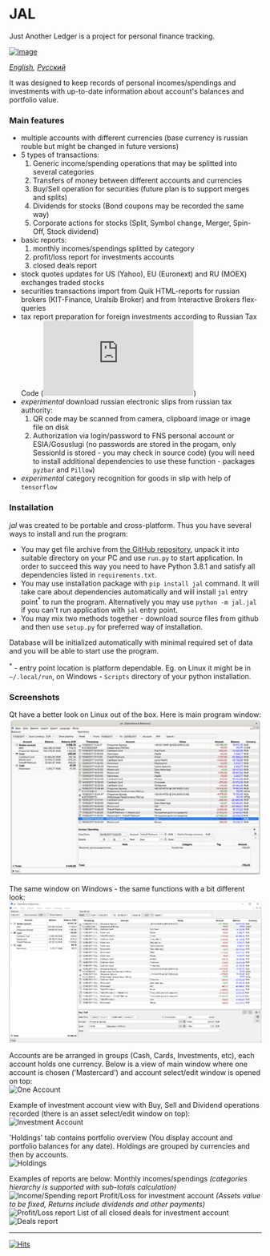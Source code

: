 # JAL 
Just Another Ledger is a project for personal finance tracking.

[![image](http://img.shields.io/pypi/v/jal.svg)](https://pypi.python.org/pypi/jal/)

*[English](https://github.com/titov-vv/jal/blob/master/docs/README.md), [Русский](https://github.com/titov-vv/jal/blob/master/docs/README.ru.md)*

It was designed to keep records of personal incomes/spendings and investments with up-to-date information about account's balances and portfolio value.

### Main features
- multiple accounts with different currencies (base currency is russian rouble but might be changed in future versions)
- 5 types of transactions: 
    1. Generic income/spending operations that may be splitted into several categories
    2. Transfers of money between different accounts and currencies
    3. Buy/Sell operation for securities (future plan is to support merges and splits)
    4. Dividends for stocks (Bond coupons may be recorded the same way)
    5. Corporate actions for stocks (Split, Symbol change, Merger, Spin-Off, Stock dividend)
- basic reports:
    1. monthly incomes/spendings splitted by category
    2. profit/loss report for investments accounts
    3. closed deals report 
- stock quotes updates for US (Yahoo), EU (Euronext) and RU (MOEX) exchanges traded stocks
- securities transactions import from Quik HTML-reports for russian brokers (KIT-Finance, Uralsib Broker) and from Interactive Brokers flex-queries
- tax report preparation for foreign investments according to Russian Tax Code (![manual](https://github.com/titov-vv/jal/blob/master/docs/ru-tax-3ndfl/taxes.md))
- *experimental* download russian electronic slips from russian tax authority:
    1. QR code may be scanned from camera, clipboard image or image file on disk 
    2. Authorization via login/password to FNS personal account or ESIA/Gosuslugi (no passwords are stored in the progam, only SessionId is stored - you may check in source code)
    (you will need to install additional dependencies to use these function - packages `pyzbar` and `Pillow`)
- *experimental* category recognition for goods in slip with help of `tensorflow`

### Installation
*jal* was created to be portable and cross-platform. Thus you have several ways to install and run the program:
- You may get file archive from [the GitHub repository](https://github.com/titov-vv/jal), unpack it into suitable directory on your PC and use `run.py` to start application.
In order to succeed this way you need to have Python 3.8.1 and satisfy all dependencies listed in `requirements.txt`.
- You may use installation package with `pip install jal` command. It will take care about dependencies automatically and will install `jal` entry point<sup>*</sup> to run the program.
Alternatively you may use `python -m jal.jal` if you can't run application with `jal` entry point.
- You may mix two methods together - download source files from github and then use `setup.py` for preferred way of installation.

Database will be initialized automatically with minimal required set of data and you will be able to start use the program.

<sup>*</sup> - entry point location is platform dependable. Eg. on Linux it might be in `~/.local/run`, on Windows - `Scripts` directory of your python installation.

### Screenshots
Qt have a better look on Linux out of the box. Here is main program window:  
![Main Window on Linux](https://github.com/titov-vv/jal/blob/master/docs/img/main_linux.png?raw=true)

The same window on Windows - the same functions with a bit different look:  
![Main Window on Windows](https://github.com/titov-vv/jal/blob/master/docs/img/main_windows.png?raw=true)

Accounts are be arranged in groups (Cash, Cards, Investments, etc), each account holds one currency.
Below is a view of main window where one account is chosen ('Mastercard') and account select/edit window is opened on top:  
![One Account](https://github.com/titov-vv/jal/blob/master/docs/img/one_account_view.png?raw=true)

Example of investment account view with Buy, Sell and Dividend operations recorded (there is an asset select/edit window on top):  
![Investment Account](https://github.com/titov-vv/jal/blob/master/docs/img/stocks_and_investment_account.png?raw=true)

'Holdings' tab contains portfolio overview (You display account and portfolio balances for any date).
Holdings are grouped by currencies and then by accounts.  
![Holdings](https://github.com/titov-vv/jal/blob/master/docs/img/investment_portfolio_holdings.png?raw=true)

Examples of reports are below:
Monthly incomes/spendings *(categories hierarchy is supported with sub-totals calculation)*  
![Income/Spending report](https://github.com/titov-vv/jal/blob/master/docs/img/report_income_spending.png?raw=true)
Profit/Loss for investment account *(Assets value to be fixed, Returns include dividends and other payments)*  
![Profit/Loss report](https://github.com/titov-vv/jal/blob/master/docs/img/report_profit_loss.png?raw=true)
List of all closed deals for investment account  
![Deals report](https://github.com/titov-vv/jal/blob/master/docs/img/report_deals.png?raw=true)

 ---

[![Hits](https://hits.seeyoufarm.com/api/count/incr/badge.svg?url=https%3A%2F%2Ftitov-vv.github.io%2Fledger%2F&count_bg=%2379C83D&title_bg=%23555555&icon=&icon_color=%23E7E7E7&title=hits&edge_flat=false)](https://hits.seeyoufarm.com)
